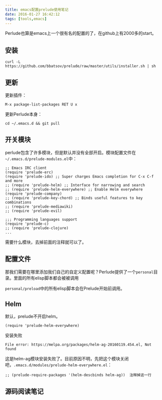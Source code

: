 ```yaml
---
title: emacs配置prelude使用笔记
date: 2016-01-27 16:42:12
tags: [tools,emacs]
---
```


Perlude也算是emacs上一个很有名的配置的了，在github上有2000多的start。

## 安装

    curl -L https://github.com/bbatsov/prelude/raw/master/utils/installer.sh | sh

## 更新
更新插件：

    M-x package-list-packages RET U x

更新Perlude本身：

    cd ~/.emacs.d && git pull

## 开关模块
perlude包含了许多模块，但是默认并没有全部开启。模块配置文件在`~/.emacs.d/prelude-modules.el`中：

```
;; Emacs IRC client
(require 'prelude-erc)
(require 'prelude-ido) ;; Super charges Emacs completion for C-x C-f and more
;; (require 'prelude-helm) ;; Interface for narrowing and search
;; (require 'prelude-helm-everywhere) ;; Enable Helm everywhere
(require 'prelude-company)
;; (require 'prelude-key-chord) ;; Binds useful features to key combinations
;; (require 'prelude-mediawiki)
;; (require 'prelude-evil)

;;; Programming languages support
(require 'prelude-c)
;; (require 'prelude-clojure)
...
```

需要什么模块，去掉前面的注释就可以了。

## 配置文件
那我们需要在哪里添加我们自己的自定义配置呢？Perlude提供了一个`personal`目录。里面的所有elisp脚本都会被被调用

`personal/preload`中的所有elisp脚本会在Prelude开始前调用。

## Helm
默认，prelude不开启helm。

    (require 'prelude-helm-everywhere)

安装失败

    File error: https://melpa.org/packages/helm-ag-20160119.454.el, Not found

这是helm-ag模块安装失败了。目前原因不明，先把这个模块关闭吧，`.emacs.d/modules/prelude-helm-everywhere.el`：

```
;; (prelude-require-packages '(helm-descbinds helm-ag))  注释掉这一行
```


## 源码阅读笔记

















